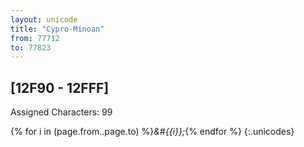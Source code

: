 ```yaml
---
layout: unicode
title: "Cypro-Minoan"
from: 77712
to: 77823
---
```


## 	[12F90 - 12FFF]

Assigned Characters: 99

{% for i in (page.from..page.to) %}<i>&#{{i}};</i>{% endfor %}
{:.unicodes}
